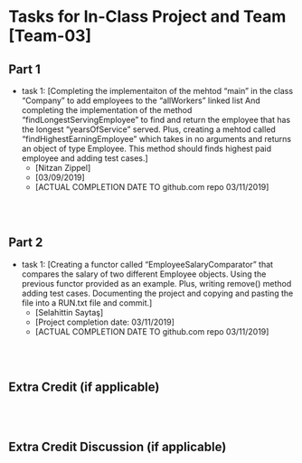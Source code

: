 Tasks for In-Class Project and Team [Team-03]
============================================

Part 1
---------

- task 1: [Completing the implementaiton of  the mehtod “main” in the 
class “Company” to add employees to the “allWorkers” linked list
And completing the implementation of the method “findLongestServingEmployee” to find 
and return the employee that has the longest “yearsOfService” served.
Plus, creating a mehtod called “findHighestEarningEmployee” which takes in no arguments and returns an object of type Employee. 
This method should finds highest paid employee and adding test cases.]
	- [Nitzan Zippel]
	- [03/09/2019]
	- [ACTUAL COMPLETION DATE TO github.com repo 03/11/2019]



<br><br>

Part 2
---------

- task 1: [Creating a functor called “EmployeeSalaryComparator” that 
compares the salary of two different Employee objects. Using the previous 
functor provided as an example. Plus, writing remove() method adding test cases. 
Documenting the project and copying and pasting the file into a RUN.txt file and commit.]
	- [Selahittin Saytaş]
	- [Project completion date: 03/11/2019]
	- [ACTUAL COMPLETION DATE TO github.com repo 03/11/2019]



<br><br>

Extra Credit (if applicable)
-----------------------



<br><br>

Extra Credit Discussion (if applicable)
-----------------------



<br><br>

